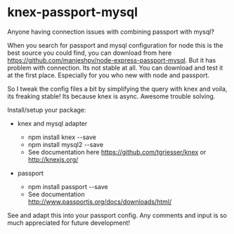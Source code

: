 # knex-passport-mysql

Anyone having connection issues with combining passport with mysql?

When you search for passport and mysql configuration for node this is the best source you could find, you can download from here https://github.com/manjeshpv/node-express-passport-mysql. But it has problem with connection. Its not stable at all. You can download and test it at the first place. Especially for you who new with node and passport.

So I tweak the config files a bit by simplifying the query with knex and voila, its freaking stable! Its because knex is async. Awesome trouble solving.

Install/setup your package:

* knex and mysql adapter
  - npm install knex --save
  - npm install mysql2 --save
  - See documentation here https://github.com/tgriesser/knex or http://knexjs.org/

* passport
  - npm install passport --save
  - See documentation http://www.passportjs.org/docs/downloads/html/

See and adapt this into your passport config. Any comments and input is so much appreciated for future development!
